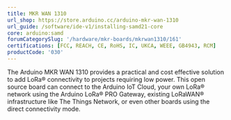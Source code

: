 ```yaml
---
title: MKR WAN 1310
url_shop: https://store.arduino.cc/arduino-mkr-wan-1310
url_guide: /software/ide-v1/installing-samd21-core
core: arduino:samd
forumCategorySlug: '/hardware/mkr-boards/mkrwan1310/161'
certifications: [FCC, REACH, CE, RoHS, IC, UKCA, WEEE, GB4943, RCM]
productCode: '030'
---
```


The Arduino MKR WAN 1310 provides a practical and cost effective solution to add LoRa® connectivity to projects requiring low power. This open source board can connect to the Arduino IoT Cloud, your own LoRa® network using the Arduino LoRa® PRO Gateway, existing LoRaWAN® infrastructure like The Things Network, or even other boards using the direct connectivity mode.